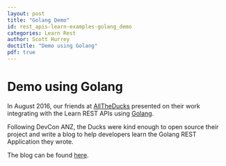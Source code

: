 ```yaml
---
layout: post
title: "Golang Demo"
id: rest_apis-learn-examples-golang_demo
categories: Learn Rest
author: Scott Hurrey
doctitle: "Demo using Golang"
pdf: true
---
```



# Demo using Golang

In August 2016, our friends at [AllTheDucks](https://www.alltheducks.com) presented on their work integrating with the Learn REST APIs using [Golang](https://golang.org).

Following DevCon ANZ, the Ducks were kind enough to open source their project and write a blog to help developers learn the Golang REST Application they wrote.

The blog can be found [here](https://www.alltheducks.com/blog/using-the-learn-rest-api-from-golang).